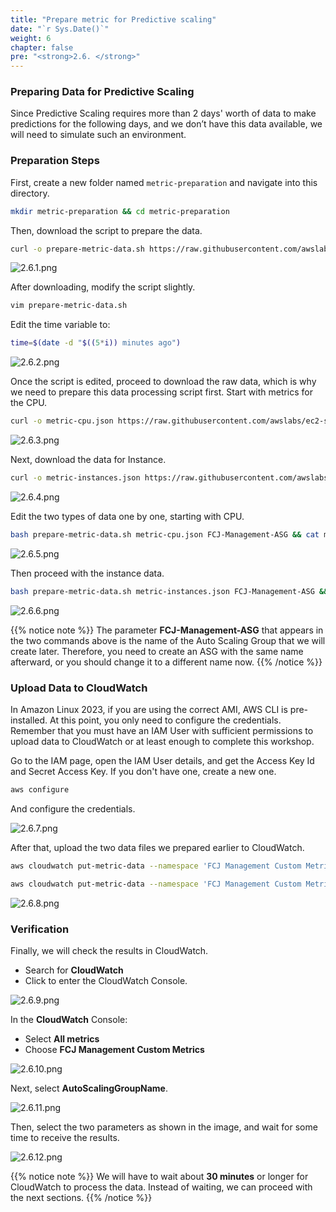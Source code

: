 ```yaml
---
title: "Prepare metric for Predictive scaling"
date: "`r Sys.Date()`"
weight: 6
chapter: false
pre: "<strong>2.6. </strong>"
---
```


### Preparing Data for Predictive Scaling

Since Predictive Scaling requires more than 2 days' worth of data to make predictions for the following days, and we don’t have this data available, we will need to simulate such an environment.

### Preparation Steps

First, create a new folder named `metric-preparation` and navigate into this directory.

```bash
mkdir metric-preparation && cd metric-preparation
```

Then, download the script to prepare the data.

```bash
curl -o prepare-metric-data.sh https://raw.githubusercontent.com/awslabs/ec2-spot-workshops/master/workshops/efficient-and-resilient-ec2-auto-scaling/prepare-metric-data.sh
```

![2.6.1.png](/images/2-preparation/2.6-prepare-metric-data/2.6.1.png)

After downloading, modify the script slightly.

```bash
vim prepare-metric-data.sh
```
Edit the time variable to:
```bash
time=$(date -d "$((5*i)) minutes ago")
```
![2.6.2.png](/images/2-preparation/2.6-prepare-metric-data/2.6.2.png)

Once the script is edited, proceed to download the raw data, which is why we need to prepare this data processing script first. Start with metrics for the CPU.

```bash
curl -o metric-cpu.json https://raw.githubusercontent.com/awslabs/ec2-spot-workshops/master/workshops/efficient-and-resilient-ec2-auto-scaling/metric-cpu.json
```

![2.6.3.png](/images/2-preparation/2.6-prepare-metric-data/2.6.3.png)

Next, download the data for Instance.

```bash
curl -o metric-instances.json https://raw.githubusercontent.com/awslabs/ec2-spot-workshops/master/workshops/efficient-and-resilient-ec2-auto-scaling/metric-instances.json
```

![2.6.4.png](/images/2-preparation/2.6-prepare-metric-data/2.6.4.png)

Edit the two types of data one by one, starting with CPU.

```bash
bash prepare-metric-data.sh metric-cpu.json FCJ-Management-ASG && cat metric-cpu.json
```

![2.6.5.png](/images/2-preparation/2.6-prepare-metric-data/2.6.5.png)

Then proceed with the instance data.

```bash
bash prepare-metric-data.sh metric-instances.json FCJ-Management-ASG && cat metric-instances.json
```

![2.6.6.png](/images/2-preparation/2.6-prepare-metric-data/2.6.6.png)

{{% notice note %}}
The parameter **FCJ-Management-ASG** that appears in the two commands above is the name of the Auto Scaling Group that we will create later. Therefore, you need to create an ASG with the same name afterward, or you should change it to a different name now.
{{% /notice %}}

### Upload Data to CloudWatch

In Amazon Linux 2023, if you are using the correct AMI, AWS CLI is pre-installed. At this point, you only need to configure the credentials. Remember that you must have an IAM User with sufficient permissions to upload data to CloudWatch or at least enough to complete this workshop.

Go to the IAM page, open the IAM User details, and get the Access Key Id and Secret Access Key. If you don't have one, create a new one.

```bash
aws configure
```

And configure the credentials.

![2.6.7.png](/images/2-preparation/2.6-prepare-metric-data/2.6.7.png)

After that, upload the two data files we prepared earlier to CloudWatch.

```bash
aws cloudwatch put-metric-data --namespace 'FCJ Management Custom Metrics' --metric-data file://metric-cpu.json
```

```bash
aws cloudwatch put-metric-data --namespace 'FCJ Management Custom Metrics' --metric-data file://metric-instances.json
```

![2.6.8.png](/images/2-preparation/2.6-prepare-metric-data/2.6.8.png)

### Verification

Finally, we will check the results in CloudWatch.

- Search for **CloudWatch**
- Click to enter the CloudWatch Console.

![2.6.9.png](/images/2-preparation/2.6-prepare-metric-data/2.6.9.png)

In the **CloudWatch** Console:

- Select **All metrics**
- Choose **FCJ Management Custom Metrics**

![2.6.10.png](/images/2-preparation/2.6-prepare-metric-data/2.6.10.png)

Next, select **AutoScalingGroupName**.

![2.6.11.png](/images/2-preparation/2.6-prepare-metric-data/2.6.11.png)

Then, select the two parameters as shown in the image, and wait for some time to receive the results.

![2.6.12.png](/images/2-preparation/2.6-prepare-metric-data/2.6.12.png)

{{% notice note %}}
We will have to wait about **30 minutes** or longer for CloudWatch to process the data. Instead of waiting, we can proceed with the next sections.
{{% /notice %}}
